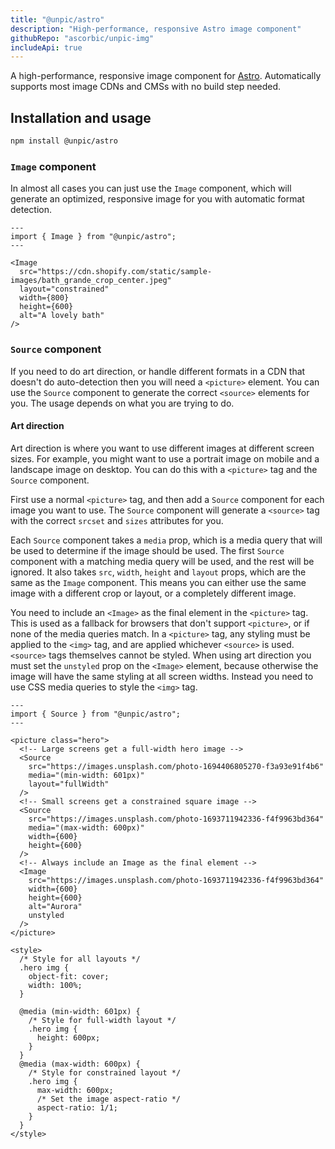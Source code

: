 ```yaml
---
title: "@unpic/astro"
description: "High-performance, responsive Astro image component"
githubRepo: "ascorbic/unpic-img"
includeApi: true
---
```


A high-performance, responsive image component for
[Astro](https://astro.build/). Automatically supports most image CDNs and CMSs
with no build step needed.

## Installation and usage

```bash
npm install @unpic/astro
```

### `Image` component

In almost all cases you can just use the `Image` component, which will generate
an optimized, responsive image for you with automatic format detection.

```astro
---
import { Image } from "@unpic/astro";
---

<Image
  src="https://cdn.shopify.com/static/sample-images/bath_grande_crop_center.jpeg"
  layout="constrained"
  width={800}
  height={600}
  alt="A lovely bath"
/>
```

### `Source` component

If you need to do art direction, or handle different formats in a CDN that
doesn't do auto-detection then you will need a `<picture>` element. You can use
the `Source` component to generate the correct `<source>` elements for you. The
usage depends on what you are trying to do.

#### Art direction

Art direction is where you want to use different images at different screen
sizes. For example, you might want to use a portrait image on mobile and a
landscape image on desktop. You can do this with a `<picture>` tag and the
`Source` component.

First use a normal `<picture>` tag, and then add a `Source` component for each
image you want to use. The `Source` component will generate a `<source>` tag
with the correct `srcset` and `sizes` attributes for you.

Each `Source` component takes a `media` prop, which is a media query that will
be used to determine if the image should be used. The first `Source` component
with a matching media query will be used, and the rest will be ignored. It also
takes `src`, `width`, `height` and `layout` props, which are the same as the
`Image` component. This means you can either use the same image with a different
crop or layout, or a completely different image.

You need to include an `<Image>` as the final element in the `<picture>` tag.
This is used as a fallback for browsers that don't support `<picture>`, or if
none of the media queries match. In a `<picture>` tag, any styling must be
applied to the `<img>` tag, and are applied whichever `<source>` is used.
`<source>` tags themselves cannot be styled. When using art direction you must
set the `unstyled` prop on the `<Image>` element, because otherwise the image
will have the same styling at all screen widths. Instead you need to use CSS
media queries to style the `<img>` tag.

```astro
---
import { Source } from "@unpic/astro";
---

<picture class="hero">
  <!-- Large screens get a full-width hero image -->
  <Source
    src="https://images.unsplash.com/photo-1694406805270-f3a93e91f4b6"
    media="(min-width: 601px)"
    layout="fullWidth"
  />
  <!-- Small screens get a constrained square image -->
  <Source
    src="https://images.unsplash.com/photo-1693711942336-f4f9963bd364"
    media="(max-width: 600px)"
    width={600}
    height={600}
  />
  <!-- Always include an Image as the final element -->
  <Image
    src="https://images.unsplash.com/photo-1693711942336-f4f9963bd364"
    width={600}
    height={600}
    alt="Aurora"
    unstyled
  />
</picture>

<style>
  /* Style for all layouts */
  .hero img {
    object-fit: cover;
    width: 100%;
  }

  @media (min-width: 601px) {
    /* Style for full-width layout */
    .hero img {
      height: 600px;
    }
  }
  @media (max-width: 600px) {
    /* Style for constrained layout */
    .hero img {
      max-width: 600px;
      /* Set the image aspect-ratio */
      aspect-ratio: 1/1;
    }
  }
</style>
```
